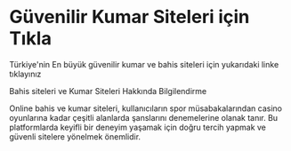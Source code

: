 # <font size="6">Güvenilir Kumar Siteleri için Tıkla</font>

Türkiye'nin En büyük güvenilir kumar ve bahis siteleri için yukarıdaki linke tıklayınız

Bahis siteleri ve Kumar Siteleri Hakkında Bilgilendirme

Online bahis ve kumar siteleri, kullanıcıların spor müsabakalarından casino oyunlarına kadar çeşitli alanlarda şanslarını denemelerine olanak tanır. Bu platformlarda keyifli bir deneyim yaşamak için doğru tercih yapmak ve güvenli sitelere yönelmek önemlidir.

